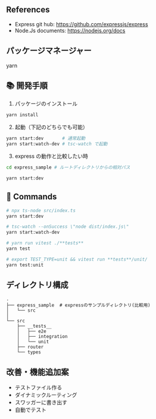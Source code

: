 ## References

- Express git hub: https://github.com/expressjs/express
- Node.Js documents: https://nodejs.org/docs

## パッケージマネージャー

yarn

## 📚 開発手順

1. パッケージのインストール

```bash
yarn install
```

2. 起動（下記のどちらでも可能）

```bash
yarn start:dev       # 通常起動
yarn start:watch-dev # tsc-watch で起動
```

3. express の動作と比較したい時

```bash
cd express_sample # ルートディレクトリからの相対パス

yarn start:dev
```

## 🚀 Commands

```bash
# npx ts-node src/index.ts
yarn start:dev

# tsc-watch --onSuccess \"node dist/index.js\"
yarn start:watch-dev

# yarn run vitest ./**tests**
yarn test

# export TEST_TYPE=unit && vitest run **tests**/unit/
yarn test:unit
```

## ディレクトリ構成

```
.
├── express_sample  # expressのサンプルディレクトリ(比較用)
│   └── src
│
└── src
    ├── __tests__
    │   ├── e2e
    │   ├── integration
    │   └── unit
    ├── router
    └── types
```

## 改善・機能追加案
- テストファイル作る
- ダイナミックルーティング
- スワッガーに書き出す 
- 自動でテスト